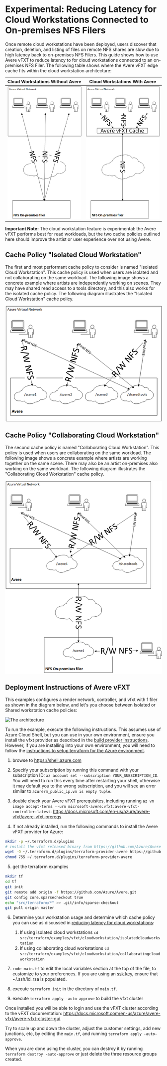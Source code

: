 # Experimental: Reducing Latency for Cloud Workstations Connected to On-premises NFS Filers

Once remote cloud workstations have been deployed, users discover that creation, deletion, and listing of files on remote NFS shares are slow due to high latency back to on-premises NFS Filers.  This guide shows how to use Avere vFXT to reduce latency to for cloud workstations connected to an on-premises NFS Filer.  The following table shows where the Avere vFXT edge cache fits within the cloud workstation architecture:

| Cloud Workstations Without Avere | Cloud Workstations With Avere |
| --- | --- |
| <img src="withoutavere.png"> | <img src="withavere.png"> |

**Important Note:** The cloud workstation feature is experimental: the Avere vFXT performs best for read workloads, but the two cache policies outlined here should improve the artist or user experience over not using Avere.

## Cache Policy "Isolated Cloud Workstation"

The first and most performant cache policy to consider is named "Isolated Cloud Workstation".  This cache policy is used when users are isolated and not collaborating on the same workload.  The following image shows a concrete example where artists are independently working on scenes.  They may have shared read access to a tools directory, and this also works for the isolated cache policy.  The following diagram illustrates the "Isolated Cloud Workstation" cache policy.

<div style="text-align:center"><img src="isolatedcloudworkstation.png"></div>

## Cache Policy "Collaborating Cloud Workstation"

The second cache policy is named "Collaborating Cloud Workstation".  This policy is used when users are collaborating on the same workload. The following image shows a concrete example where artists are working together on the same scene.  There may also be an artist on-premises also working on the same workload.  The following diagram illustrates the "Collaborating Cloud Workstation" cache policy. 

<div style="text-align:center"><img src="collaboratingcloudworkstation.png"></div>

## Deployment Instructions of Avere vFXT

This examples configures a render network, controller, and vfxt with 1 filer as shown in the diagram below, and let's you choose between Isolated or Shared workstation cache policies:

![The architecture](../../../../../docs/images/terraform/1filer.png)

To run the example, execute the following instructions.  This assumes use of Azure Cloud Shell, but you can use in your own environment, ensure you install the vfxt provider as described in the [build provider instructions](../../../providers/terraform-provider-avere#build-the-terraform-provider-binary).  However, if you are installing into your own environment, you will need to follow the [instructions to setup terraform for the Azure environment](https://docs.microsoft.com/en-us/azure/terraform/terraform-install-configure).

1. browse to https://shell.azure.com

2. Specify your subscription by running this command with your subscription ID:  ```az account set --subscription YOUR_SUBSCRIPTION_ID```.  You will need to run this every time after restarting your shell, otherwise it may default you to the wrong subscription, and you will see an error similar to `azurerm_public_ip.vm is empty tuple`.

3. double check your Avere vFXT prerequisites, including running `az vm image accept-terms --urn microsoft-avere:vfxt:avere-vfxt-controller:latest`: https://docs.microsoft.com/en-us/azure/avere-vfxt/avere-vfxt-prereqs

4. If not already installed, run the following commands to install the Avere vFXT provider for Azure:
```bash
mkdir -p ~/.terraform.d/plugins
# install the vfxt released binary from https://github.com/Azure/Avere
wget -O ~/.terraform.d/plugins/terraform-provider-avere https://github.com/Azure/Avere/releases/download/tfprovider_v0.6.0/terraform-provider-avere
chmod 755 ~/.terraform.d/plugins/terraform-provider-avere
```

5. get the terraform examples
```bash
mkdir tf
cd tf
git init
git remote add origin -f https://github.com/Azure/Avere.git
git config core.sparsecheckout true
echo "src/terraform/*" >> .git/info/sparse-checkout
git pull origin master
```

6. Determine your workstation usage and determine which cache policy you can use as discussed in [reducing latency for cloud workstations](README.md):
    1. If using isolated cloud workstations `cd src/terraform/examples/vfxt/cloudworkstation/isolatedcloudworkstation`
    2. If using collaborating cloud workstations `cd src/terraform/examples/vfxt/cloudworkstation/collaboratingcloudworkstation`

7. `code main.tf` to edit the local variables section at the top of the file, to customize to your preferences.  If you are using an [ssk key](https://docs.microsoft.com/en-us/azure/virtual-machines/linux/mac-create-ssh-keys), ensure that ~/.ssh/id_rsa is populated.

8. execute `terraform init` in the directory of `main.tf`.

9. execute `terraform apply -auto-approve` to build the vfxt cluster

Once installed you will be able to login and use the vFXT cluster according to the vFXT documentation: https://docs.microsoft.com/en-us/azure/avere-vfxt/avere-vfxt-cluster-gui.

Try to scale up and down the cluster, adjust the customer settings, add new junctions, etc, by editing the `main.tf`, and running `terraform apply -auto-approve`.

When you are done using the cluster, you can destroy it by running `terraform destroy -auto-approve` or just delete the three resource groups created.


